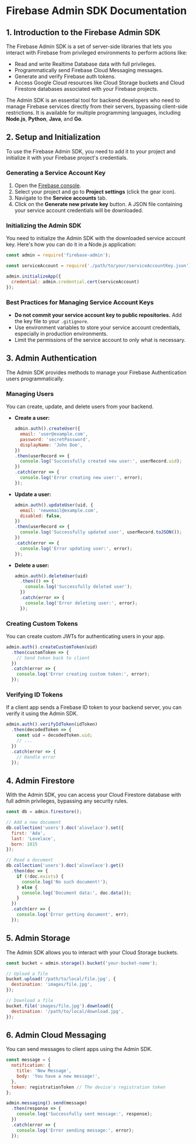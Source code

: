 # Firebase Admin SDK Documentation

## 1. Introduction to the Firebase Admin SDK

The Firebase Admin SDK is a set of server-side libraries that lets you interact with Firebase from privileged environments to perform actions like:

*   Read and write Realtime Database data with full privileges.
*   Programmatically send Firebase Cloud Messaging messages.
*   Generate and verify Firebase auth tokens.
*   Access Google Cloud resources like Cloud Storage buckets and Cloud Firestore databases associated with your Firebase projects.

The Admin SDK is an essential tool for backend developers who need to manage Firebase services directly from their servers, bypassing client-side restrictions. It is available for multiple programming languages, including **Node.js**, **Python**, **Java**, and **Go**.

## 2. Setup and Initialization

To use the Firebase Admin SDK, you need to add it to your project and initialize it with your Firebase project's credentials.

### Generating a Service Account Key

1.  Open the [Firebase console](https://console.firebase.google.com/).
2.  Select your project and go to **Project settings** (click the gear icon).
3.  Navigate to the **Service accounts** tab.
4.  Click on the **Generate new private key** button. A JSON file containing your service account credentials will be downloaded.

### Initializing the Admin SDK

You need to initialize the Admin SDK with the downloaded service account key. Here's how you can do it in a Node.js application:

```javascript
const admin = require('firebase-admin');

const serviceAccount = require('./path/to/your/serviceAccountKey.json');

admin.initializeApp({
  credential: admin.credential.cert(serviceAccount)
});
```

### Best Practices for Managing Service Account Keys

*   **Do not commit your service account key to public repositories.** Add the key file to your `.gitignore`.
*   Use environment variables to store your service account credentials, especially in production environments.
*   Limit the permissions of the service account to only what is necessary.

## 3. Admin Authentication

The Admin SDK provides methods to manage your Firebase Authentication users programmatically.

### Managing Users

You can create, update, and delete users from your backend.

*   **Create a user:**
    ```javascript
    admin.auth().createUser({
      email: 'user@example.com',
      password: 'secretPassword',
      displayName: 'John Doe',
    })
    .then(userRecord => {
      console.log('Successfully created new user:', userRecord.uid);
    })
    .catch(error => {
      console.log('Error creating new user:', error);
    });
    ```

*   **Update a user:**
    ```javascript
    admin.auth().updateUser(uid, {
      email: 'newemail@example.com',
      disabled: false,
    })
    .then(userRecord => {
      console.log('Successfully updated user', userRecord.toJSON());
    })
    .catch(error => {
      console.log('Error updating user:', error);
    });
    ```

*   **Delete a user:**
    ```javascript
    admin.auth().deleteUser(uid)
      .then(() => {
        console.log('Successfully deleted user');
      })
      .catch(error => {
        console.log('Error deleting user:', error);
      });
    ```

### Creating Custom Tokens

You can create custom JWTs for authenticating users in your app.

```javascript
admin.auth().createCustomToken(uid)
  .then(customToken => {
    // Send token back to client
  })
  .catch(error => {
    console.log('Error creating custom token:', error);
  });
```

### Verifying ID Tokens

If a client app sends a Firebase ID token to your backend server, you can verify it using the Admin SDK.

```javascript
admin.auth().verifyIdToken(idToken)
  .then(decodedToken => {
    const uid = decodedToken.uid;
    // ...
  })
  .catch(error => {
    // Handle error
  });
```

## 4. Admin Firestore

With the Admin SDK, you can access your Cloud Firestore database with full admin privileges, bypassing any security rules.

```javascript
const db = admin.firestore();

// Add a new document
db.collection('users').doc('alovelace').set({
  first: 'Ada',
  last: 'Lovelace',
  born: 1815
});

// Read a document
db.collection('users').doc('alovelace').get()
  .then(doc => {
    if (!doc.exists) {
      console.log('No such document!');
    } else {
      console.log('Document data:', doc.data());
    }
  })
  .catch(err => {
    console.log('Error getting document', err);
  });
```

## 5. Admin Storage

The Admin SDK allows you to interact with your Cloud Storage buckets.

```javascript
const bucket = admin.storage().bucket('your-bucket-name');

// Upload a file
bucket.upload('/path/to/local/file.jpg', {
  destination: 'images/file.jpg',
});

// Download a file
bucket.file('images/file.jpg').download({
  destination: '/path/to/local/download.jpg',
});
```

## 6. Admin Cloud Messaging

You can send messages to client apps using the Admin SDK.

```javascript
const message = {
  notification: {
    title: 'New Message',
    body: 'You have a new message!',
  },
  token: registrationToken // The device's registration token
};

admin.messaging().send(message)
  .then(response => {
    console.log('Successfully sent message:', response);
  })
  .catch(error => {
    console.log('Error sending message:', error);
  });